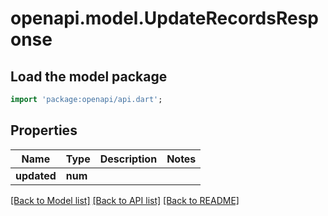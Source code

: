# openapi.model.UpdateRecordsResponse

## Load the model package
```dart
import 'package:openapi/api.dart';
```

## Properties
Name | Type | Description | Notes
------------ | ------------- | ------------- | -------------
**updated** | **num** |  | 

[[Back to Model list]](../README.md#documentation-for-models) [[Back to API list]](../README.md#documentation-for-api-endpoints) [[Back to README]](../README.md)


